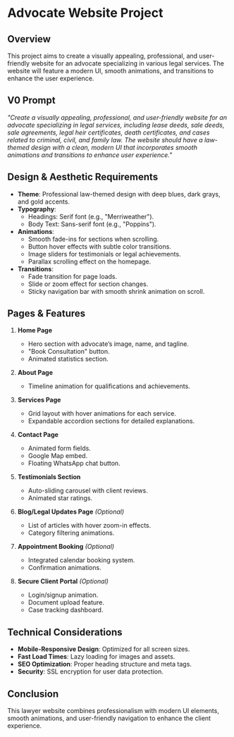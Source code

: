 # Advocate Website Project

## Overview
This project aims to create a visually appealing, professional, and user-friendly website for an advocate specializing in various legal services. The website will feature a modern UI, smooth animations, and transitions to enhance the user experience.

## V0 Prompt
*"Create a visually appealing, professional, and user-friendly website for an advocate specializing in legal services, including lease deeds, sale deeds, sale agreements, legal heir certificates, death certificates, and cases related to criminal, civil, and family law. The website should have a law-themed design with a clean, modern UI that incorporates smooth animations and transitions to enhance user experience."*

## Design & Aesthetic Requirements
- **Theme**: Professional law-themed design with deep blues, dark grays, and gold accents.
- **Typography**: 
  - Headings: Serif font (e.g., "Merriweather").
  - Body Text: Sans-serif font (e.g., "Poppins").
- **Animations**: 
  - Smooth fade-ins for sections when scrolling.
  - Button hover effects with subtle color transitions.
  - Image sliders for testimonials or legal achievements.
  - Parallax scrolling effect on the homepage.
- **Transitions**: 
  - Fade transition for page loads.
  - Slide or zoom effect for section changes.
  - Sticky navigation bar with smooth shrink animation on scroll.

## Pages & Features
1. **Home Page**
   - Hero section with advocate’s image, name, and tagline.
   - "Book Consultation" button.
   - Animated statistics section.

2. **About Page**
   - Timeline animation for qualifications and achievements.

3. **Services Page**
   - Grid layout with hover animations for each service.
   - Expandable accordion sections for detailed explanations.

4. **Contact Page**
   - Animated form fields.
   - Google Map embed.
   - Floating WhatsApp chat button.

5. **Testimonials Section**
   - Auto-sliding carousel with client reviews.
   - Animated star ratings.

6. **Blog/Legal Updates Page** *(Optional)*
   - List of articles with hover zoom-in effects.
   - Category filtering animations.

7. **Appointment Booking** *(Optional)*
   - Integrated calendar booking system.
   - Confirmation animations.

8. **Secure Client Portal** *(Optional)*
   - Login/signup animation.
   - Document upload feature.
   - Case tracking dashboard.

## Technical Considerations
- **Mobile-Responsive Design**: Optimized for all screen sizes.
- **Fast Load Times**: Lazy loading for images and assets.
- **SEO Optimization**: Proper heading structure and meta tags.
- **Security**: SSL encryption for user data protection.

## Conclusion
This lawyer website combines professionalism with modern UI elements, smooth animations, and user-friendly navigation to enhance the client experience.


